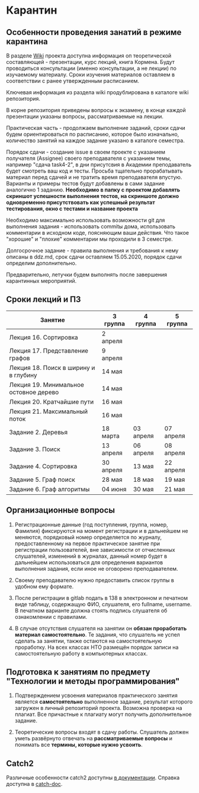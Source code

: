 # Карантин
## Особенности проведения занатий в режиме карантина

В разделе [Wiki](https://gitlab/sub/timp/wikis/home) проекта доступна информация оп теоретической составляющей - презентации, курс лекций, книга Кормена. Будут проводиться консультации (именно консультации, а не лекции) по изучаемому материалу. Сроки изучения материалов оставляем в соответствии с ранее утвержденным расписанием.

Ключевая информация из раздела wiki продублирована в каталоге wiki репозитория.

В корне репозитория приведены вопросы к экзамену, в конце каждой презентации  указаны вопросы, рассматриваемые на лекции.

Практическая часть - продолжаем выполнение заданий, сроки сдачи будем ориентироваться по расписанию, которое было изначально, количество занятий на каждое задание указано в каталоге семестра.

Порядок сдачи - создание issue в своем проекте с указанием получателя (Assignee) своего преподавателя с указанием темы, например "сдача task4-2", в дни присутсвия в Академии преподаватель будет смотреть ваш код и тесты. Просьба тщательно прорабатывать материал перед сдачей и не тратить время преподавателя впустую.
Варианты и примеры тестов будут добавлены в сами задание аналогично 1 заданию.
**Необходимо в папку с проектом добавлять скриншот успешности выполнения тестов, на скриншоте должно одновременно присутствовать как успешный результат тестирования, окно с тестами и название проекта**

Необходимо максимально использовать возможности git для выполнения задания - использовать commitы дома, использовать комментарии в исходном коде, поясняющим ваши действия. Что такое "хорошие" и "плохие" комментарии мы проходили в 3 семестре.

Долгосрочное задание - правила выполнения и требования к нему описаны в ddz.md, срок сдачи оставляем 15.05.2020, порядок сдачи определим дополнительно.

Предварительно, летучки будем выполнять после завершения карантинных мероприятий.

## Сроки лекций и ПЗ

| Занятие | 3 группа | 4 группа | 5 группа |
|---------|----------|----------|----------|
| Лекция 16. Сортировка | 2 апреля |
| Лекция 17. Представление графов | 9 апреля |
| Лекция 18. Поиск в ширину и в глубину | 14 мая |
| Лекция 19. Минимальное остовное дерево | 14 мая |
| Лекция 20. Кратчайшие пути | 16 мая |
| Лекция 21. Максимальный поток | 16 мая |
| Задание 2. Деревья | 18 марта | 03 апреля | 07 апреля |
| Задание 3. Поиск | 13 апреля | 06 апреля | 08 апреля |
| Задание 4. Сортировка | 30 апреля | 13 мая | 22 апреля | 
| Задание 5. Граф поиск | 28 мая | 18 мая | 19 мая |
| Задание 6. Граф алгоритмы | 04 июня | 30 мая | 21 мая |







## Организационные вопросы

1. Регистрационные данные (год поступления, группа, номер, Фамилия) фиксируются на момент регистрации и в дальнейшем не меняются, порядковый номер определяется по журналу, предоставленному на первое практическое занятие при регистрации пользователей, вне зависимости от отчисленных слушателей, изменений в журналах, данный номер будет в дальнейшем использоваться для определения вариантов выполнения задания, если иное не оговорено преподавателем.

1. Своему преподавателю нужно предоставить список группы в удобном ему формате. 

1. После регистрации в gitlab подать в 138 в электронном и печатном виде таблицу, содержащую ФИО, слушателя, его fullname, username. В печатном варианте должна стоять подпись слушателя об ознакомлении с правилами.

1. В случае отсутствия слушателя на занятии он **обязан проработать материал самостоятельно**. Те задания, что слушатель не успел сделать за занятии, также остаются на самостоятельную проработку. На всех классах НТО размещён порядок записи на самостоятельную работу в компьютерных классах.

## Подготовка к занятиям по предмету "Технологии и методы программирования"

1. Подтверждением усвоения материалов практического занятия является **самостоятельно** выполненное задание, результат которого загружен в личный репозиторий проекта. Возможна проверка на плагиат. Все причастные к плагиату могут получить дополнительное задание.

1. Теоретические вопросы входят в сдачу работы. Слушатель должен уметь развёрнуто отвечать на **рассматриваемые вопросы** и понимать все **термины, которые нужно усвоить**. 

## Catch2
Различные особенности catch2 доступны [в документации](http://gitlab/anetto/catch2/blob/master/README.md). Справка доступна в [catch-doc](catch-doc.md).
